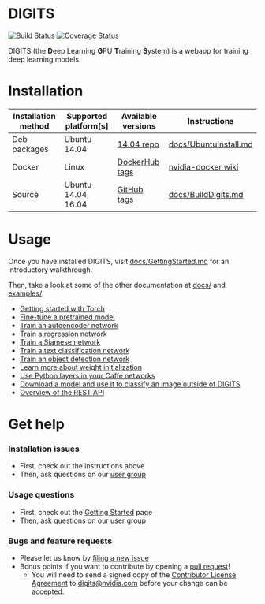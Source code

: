 # DIGITS

[![Build Status](https://travis-ci.org/NVIDIA/DIGITS.svg?branch=master)](https://travis-ci.org/NVIDIA/DIGITS)
[![Coverage Status](https://coveralls.io/repos/NVIDIA/DIGITS/badge.svg?branch=master)](https://coveralls.io/r/NVIDIA/DIGITS?branch=master)

DIGITS (the **D**eep Learning **G**PU **T**raining **S**ystem) is a webapp for training deep learning models.

# Installation

| Installation method | Supported platform[s] | Available versions | Instructions |
| --- | --- | --- | --- |
| Deb packages | Ubuntu 14.04 | [14.04 repo](http://developer.download.nvidia.com/compute/machine-learning/repos/ubuntu1404/x86_64) | [docs/UbuntuInstall.md](docs/UbuntuInstall.md) |
| Docker | Linux | [DockerHub tags](https://hub.docker.com/r/nvidia/digits/tags/) | [nvidia-docker wiki](https://github.com/NVIDIA/nvidia-docker/wiki/DIGITS) |
| Source | Ubuntu 14.04, 16.04 | [GitHub tags](https://github.com/NVIDIA/DIGITS/releases) | [docs/BuildDigits.md](docs/BuildDigits.md) |

# Usage

Once you have installed DIGITS, visit [docs/GettingStarted.md](docs/GettingStarted.md) for an introductory walkthrough.

Then, take a look at some of the other documentation at [docs/](docs/) and [examples/](examples/):

* [Getting started with Torch](docs/GettingStartedTorch.md)
* [Fine-tune a pretrained model](examples/fine-tuning/README.md)
* [Train an autoencoder network](examples/autoencoder/README.md)
* [Train a regression network](examples/regression/README.md)
* [Train a Siamese network](examples/siamese/README.md)
* [Train a text classification network](examples/text-classification/README.md)
* [Train an object detection network](examples/object-detection/README.md)
* [Learn more about weight initialization](examples/weight-init/README.md)
* [Use Python layers in your Caffe networks](examples/python-layer/README.md)
* [Download a model and use it to classify an image outside of DIGITS](examples/classification/README.md)
* [Overview of the REST API](docs/API.md)

# Get help

### Installation issues
* First, check out the instructions above
* Then, ask questions on our [user group](https://groups.google.com/d/forum/digits-users)

### Usage questions
* First, check out the [Getting Started](docs/GettingStarted.md) page
* Then, ask questions on our [user group](https://groups.google.com/d/forum/digits-users)

### Bugs and feature requests
* Please let us know by [filing a new issue](https://github.com/NVIDIA/DIGITS/issues/new)
* Bonus points if you want to contribute by opening a [pull request](https://help.github.com/articles/using-pull-requests/)!
  * You will need to send a signed copy of the [Contributor License Agreement](CLA) to digits@nvidia.com before your change can be accepted.

